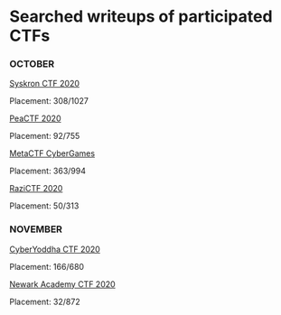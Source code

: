 # Searched writeups of participated CTFs

<h3>OCTOBER</h3>
<a href="https://j9allmarine17.medium.com/syskron-security-ctf-2020-write-up-40090c63f01a">Syskron CTF 2020</a>
<p>Placement: 308/1027</p>
<a href="https://piyush-paliwal.medium.com/peactf-2020-writeup-db712d327ef8">PeaCTF 2020</a>
<p>Placement: 92/755</p>
<a href="https://www.uzpg.me/cyber-security/2020/10/26/writeups-for-metactf-2020">MetaCTF CyberGames</a>
<p>Placement: 363/994</p>
<a href="https://github.com/t3rmin0x/CTF-Writeups/tree/master/Razi%20CTF">RaziCTF 2020</a>
<p>Placement: 50/313</p>

<h3>NOVEMBER</h3>
<a href="https://github.com/B34nB01z/writeups/tree/master/2020/CYCTF">CyberYoddha CTF 2020</a>
<p>Placement: 166/680</p>
<a href="">Newark Academy CTF 2020</a>
<p>Placement: 32/872</p>
